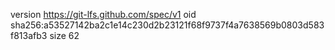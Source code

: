 version https://git-lfs.github.com/spec/v1
oid sha256:a53527142ba2c1e14c230d2b23121f68f9737f4a7638569b0803d583f813afb3
size 62
